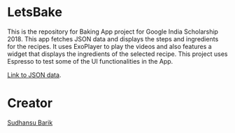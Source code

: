 # LetsBake
This is the repository for Baking App project for Google India Scholarship 2018.
This app fetches JSON data and displays the steps and ingredients for the recipes. It uses ExoPlayer to play the videos and also features a widget that displays the ingredients of the selected recipe.
This project uses Espresso to test some of the UI functionalities in the App.

[Link to JSON data](https://d17h27t6h515a5.cloudfront.net/topher/2017/May/59121517_baking/baking.json).

# Creator
[Sudhansu Barik](https://www.linkedin.com/in/sudhansu-barik-007/)
